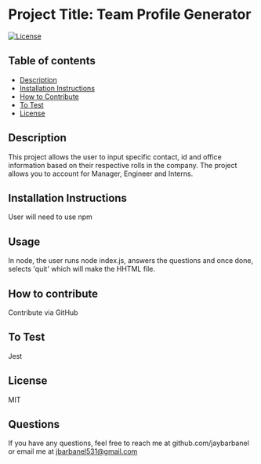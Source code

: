 # Project Title: Team Profile Generator
[![License](https://img.shields.io/badge/License-MIT-blue.svg)](https://opensource.org/licenses/)

        
## Table of contents
* [Description](#description)
* [Installation Instructions](#Installation-Instructions)
* [How to Contribute](#How-to-Contribute)
* [To Test](#To-Test)
* [License](#License)

## Description 
This project allows the user to input specific contact, id and office information based on their respective rolls in the company.  The project allows you to account for Manager, Engineer and Interns.
## Installation Instructions
User will need to use npm
## Usage
In node, the user runs node index.js, answers the questions and once done, selects 'quit' which will make the HHTML file.
## How to contribute
Contribute via GitHub
## To Test
Jest
## License
MIT
## Questions
If you have any questions, feel free to reach me at github.com/jaybarbanel or email me at 
jbarbanel531@gmail.com
